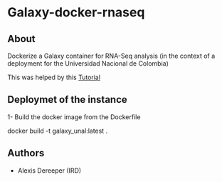 # Galaxy-docker-rnaseq

## About

Dockerize a Galaxy container for RNA-Seq analysis (in the context of a deployment for the Universidad Nacional de Colombia)

This was helped by this [Tutorial](https://depot.galaxyproject.org/hub/attachments/events/2021-05-gr4-tool-devs/gr4-tool-devs-docker.pdf)

## Deploymet of the instance

1- Build the docker image from the Dockerfile

docker build -t galaxy_unal:latest .

## Authors

* Alexis Dereeper (IRD)
